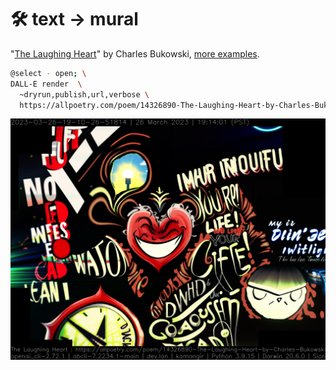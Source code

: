# 🛠️ text -> mural

"[The Laughing Heart](https://allpoetry.com/poem/14326890-The-Laughing-Heart-by-Charles-Bukowski)" by Charles Bukowski, [more examples](http://kamangir.net/private/?object=2023-03-26-19-10-26-51814).

```bash
@select - open; \
DALL-E render  \
  ~dryrun,publish,url,verbose \
  https://allpoetry.com/poem/14326890-The-Laughing-Heart-by-Charles-Bukowski
```

![image](https://github.com/kamangir/assets/blob/main/cemetery/DALL-E.png?raw=true)